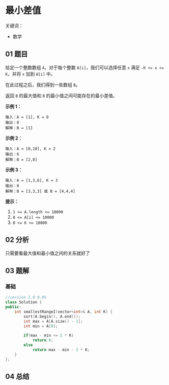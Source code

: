 # 最小差值
关键词：

- 数学

## 01 题目

给定一个整数数组 `A`，对于每个整数 `A[i]`，我们可以选择任意 `x` 满足 `-K <= x <= K`，并将 `x` 加到 `A[i]` 中。

在此过程之后，我们得到一些数组 `B`。

返回 `B` 的最大值和 `B` 的最小值之间可能存在的最小差值。

**示例 1：**

```
输入：A = [1], K = 0
输出：0
解释：B = [1]
```

**示例 2：**

```
输入：A = [0,10], K = 2
输出：6
解释：B = [2,8]
```

**示例 3：**

```
输入：A = [1,3,6], K = 3
输出：0
解释：B = [3,3,3] 或 B = [4,4,4]
```

 

**提示：**

1. `1 <= A.length <= 10000`
2. `0 <= A[i] <= 10000`
3. `0 <= K <= 10000`

## 02 分析

只需要看最大值和最小值之间的关系就好了

## 03 题解

### 基础

```c++
//version 1.0 0.0%
class Solution {
public:
    int smallestRangeI(vector<int>& A, int K) {
        sort(A.begin(), A.end());
        int max = A[A.size() - 1];
        int min = A[0];
        
        if(max - min <= 2 * K)
            return 0;
        else
            return max - min - 2 * K;
    }
};
```

## 04 总结

